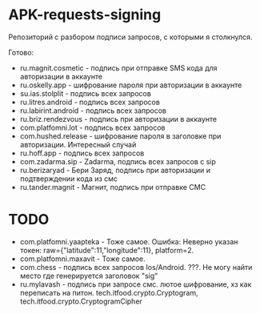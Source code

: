 # APK-requests-signing

Репозиторий с разбором подписи запросов, с которыми я столкнулся. 

Готово:
- ru.magnit.cosmetic - подпись при отправке SMS кода для авторизации в аккаунте
- ru.oskelly.app - шифрование пароля при авторизации в аккаунте
- su.ias.stolplit - подпись всех запросов
- ru.litres.android - подпись всех запросов
- ru.labirint.android - подпись всех запросов
- ru.briz.rendezvous - подпись при авторизации в аккаунте
- com.platfomni.lot - подпись всех запросов
- com.hushed.release - шифрование пароля в заголовке при авторизации. Интересный случай
- ru.hoff.app - подпись всех запросов
- com.zadarma.sip - Zadarma, подпись всех запросов с sip
- ru.berizaryad - Бери Заряд, подпись при авторизации и подтверждении кода из смс
- ru.tander.magnit - Магнит, подпись при отправке СМС


# TODO
- com.platfomni.yaapteka - Тоже самое. Ошибка: Неверно указан токен: raw={\"latitude\":11,\"longitude\":11}, platform=2.
- com.platfomni.maxavit - Тоже самое.
- com.chess - подпись всех запросов Ios/Android. ???. Не могу найти место где генерируется заголовок "sig"
- ru.mylavash - подпись при запросе смс. лютое шифрование, хз как переписать на питон. tech.itfood.crypto.Cryptogram, tech.itfood.crypto.CryptogramCipher
